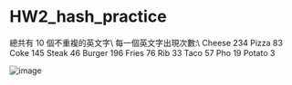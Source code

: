 # HW2_hash_practice

總共有 10 個不重複的英文字\\
每一個英文字出現次數:\\
Cheese 234
Pizza 83
Coke 145
Steak 46
Burger 196
Fries 76
Rib 33
Taco 57
Pho 19
Potato 3

![image](https://github.com/Yangtzuchieh/HW2_hash_practice/assets/161815485/d0b09f64-934b-46ff-ac13-db20c6f6e717)

